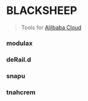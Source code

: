 # BLACKSHEEP

> Tools for [Alilbaba Cloud](https://www.alibabacloud.com/)



### modulax



### deRail.d



### snapu



### tnahcrem


